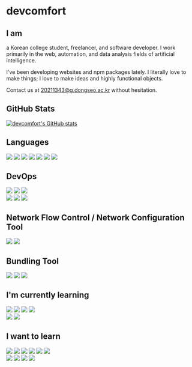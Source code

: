 <div align="left">

# devcomfort

## I am

a Korean college student, freelancer, and software developer. I work primarily in the web, automation, and data analysis fields of artificial intelligence.

I've been developing websites and npm packages lately. I literally love to make things; I love to make ideas and highly functional objects.

Contact us at 20211343@g.dongseo.ac.kr without hesitation.

## GitHub Stats

[![devcomfort's GitHub stats](https://github-readme-stats.vercel.app/api?username=devcomfort)](https://github.com/devcomfort)

## Languages

<img src="https://img.shields.io/badge/HTML-E34F26?style=flat-square&logo=HTML5&logoColor=white"/>
<img src="https://img.shields.io/badge/CSS-1572B6?style=flat-square&logo=CSS3&logoColor=white"/>
<img src="https://img.shields.io/badge/JavaScript-F7DF1E?style=flat-square&logo=JavaScript&logoColor=white"/>
<img src="https://img.shields.io/badge/TypeScript-3178C6?style=flat-square&logo=TypeScript&logoColor=white"/>
<img src="https://img.shields.io/badge/Python-3776AB?style=flat-square&logo=Python&logoColor=white"/>
<img src="https://img.shields.io/badge/Go-00ADD8?style=flat-square&logo=Go&logoColor=white"/>
<img src="https://img.shields.io/badge/C-A8B9CC?style=flat-square&logo=C&logoColor=white"/>

## DevOps

<img src="https://img.shields.io/badge/Git-F05032?style=flat-square&logo=Git&logoColor=white"/>
<img src="https://img.shields.io/badge/GitHub-181717?style=flat-square&logo=GitHub&logoColor=white"/>
<img src="https://img.shields.io/badge/Notion-000000?style=flat-square&logo=Notion&logoColor=white"/>
<br>

<img src="https://img.shields.io/badge/Netlify-00C7B7?style=flat-square&logo=Netlify&logoColor=white"/>
<img src="https://img.shields.io/badge/Vercel-000000?style=flat-square&logo=Vercel&logoColor=white"/>
<img src="https://img.shields.io/badge/Cloudflare Pages-F38020?style=flat-square&logo=Cloudflare Pages&logoColor=white"/>

## Network Flow Control / Network Configuration Tool

<img src="https://img.shields.io/badge/Cloudflare-F38020?style=flat-square&logo=Cloudflare&logoColor=white"/>
<img src="https://img.shields.io/badge/NGINX-009639?style=flat-square&logo=NGINX&logoColor=white"/>

## Bundling Tool

<img src="https://img.shields.io/badge/Vite-646CFF?style=flat-square&logo=Vite&logoColor=white"/>
<img src="https://img.shields.io/badge/WebPack-8DD6F9?style=flat-square&logo=WebPack&logoColor=white"/>
<img src="https://img.shields.io/badge/Parcel-c39466?style=flat-square&logo=Parcel&logoColor=black"/>

<!-- ## Stacks -->

## I'm currently learning

<img src="https://img.shields.io/badge/Lit-324FFF?style=flat-square&logo=Lit&logoColor=white"/>
<img src="https://img.shields.io/badge/React-61DAFB?style=flat-square&logo=React&logoColor=white"/>
<img src="https://img.shields.io/badge/React Router-CA4245?style=flat-square&logo=React Router&logoColor=white"/>
<img src="https://img.shields.io/badge/React Query-FF4154?style=flat-square&logo=React Query&logoColor=white"/>
 <br>
<img src="https://img.shields.io/badge/ReactiveX-B7178C?style=flat-square&logo=ReactiveX&logoColor=white"/>
<img src="https://img.shields.io/badge/Github Actions-2088FF?style=flat-square&logo=Github Actions&logoColor=white"/>

## I want to learn

<img src="https://img.shields.io/badge/Travis CI-3EAAAF?style=flat-square&logo=Travis CI&logoColor=white"/>
<img src="https://img.shields.io/badge/Prisma-2D3748?style=flat-square&logo=Prisma&logoColor=white"/>
<img src="https://img.shields.io/badge/FastAPI-009688?style=flat-square&logo=FastAPI&logoColor=white"/>
<img src="https://img.shields.io/badge/Svelte-FF3E00?style=flat-square&logo=Svelte&logoColor=white"/>
<img src="https://img.shields.io/badge/Terraform-7B42BC?style=flat-square&logo=Terraform&logoColor=white"/>
<img src="https://img.shields.io/badge/Kubernetes-326CE5?style=flat-square&logo=Kubernetes&logoColor=white"/> <br>
<img src="https://img.shields.io/badge/Tensorflow-FF6F00?style=flat-square&logo=Tensorflow&logoColor=white"/>
<img src="https://img.shields.io/badge/Puppeteer-FFAE1A?style=flat-square&logo=Puppeteer&logoColor=white"/>
<img src="https://img.shields.io/badge/SQLite-003B57?style=flat-square&logo=SQLite&logoColor=white"/>
<img src="https://img.shields.io/badge/PostgreSQL-4169E1?style=flat-square&logo=PostgreSQL&logoColor=white"/>

</div>
